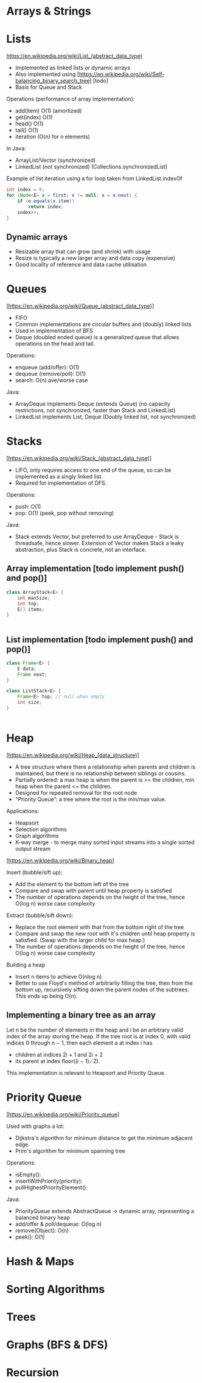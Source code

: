 # Arrays & Strings

# Lists

https://en.wikipedia.org/wiki/List_(abstract_data_type)

- Implemented as linked lists or dynamic arrays
- Also implemented using [https://en.wikipedia.org/wiki/Self-balancing_binary_search_tree] [todo]
- Basis for Queue and Stack

Operations (performance of array implementation):

- add(item) O(1) (amortized)
- get(index) O(1)
- head() O(1)
- tail() O(1)
- iteration (O(n) for n elements)

In Java:
- ArrayList/Vector (synchronized)
- LinkedList (not synchronized) (Collections.synchronizedList)

Example of list iteration using a for loop taken from LinkedList.indexOf
```java
int index = 0;
for (Node<E> x = first; x != null; x = x.next) {
    if (o.equals(x.item))
        return index;
    index++;
}
```

## Dynamic arrays

- Resizable array that can grow (and shrink) with usage
- Resize is typically a new larger array and data copy (expensive)
- Good locality of reference and data cache utilisation

# Queues

[https://en.wikipedia.org/wiki/Queue_(abstract_data_type)]

- FIFO
- Common implementations are circular buffers and (doubly) linked lists
- Used in implementation of BFS
- Deque (doubled ended queue) is a generalized queue that allows operations on the head and tail. 

Operations:

- enqueue (add/offer): O(1)
- dequeue (remove/poll): O(1)
- search: O(n) ave/worse case

Java:

- ArrayDeque<T> implements Deque<T> (extends Queue<T>) (no capacity restrictions, not synchronized, faster than Stack<T> and LinkedList<T>)
- LinkedList<E> implements List<E>, Deque<E> (Doubly linked list, not synchronized)

# Stacks

[https://en.wikipedia.org/wiki/Stack_(abstract_data_type)]

- LIFO, only requires access to one end of the queue, so can be implemented as a singly linked list.
- Required for implementation of DFS.

Operations:

- push: O(1)
- pop: O(1) (peek, pop without removing)

Java:

- Stack<E> extends Vector<E>, but preferred to use ArrayDeque<E> - Stack is threadsafe, hence slower. 
Extension of Vector makes Stack a leaky abstraction, plus Stack is concrete, not an interface.

## Array implementation [todo implement push() and pop()]

```java
class ArrayStack<E> {
    int maxSize;
    int top;
    E[] items;
}
     
```

## List implementation [todo implement push() and pop()]

```java
class Frame<E> {
    E data;
    Frame next;       
}

class ListStack<E> {
    Frame<E> top; // null when empty
    int size;
}
     
```

# Heap

[https://en.wikipedia.org/wiki/Heap_(data_structure)]

- A tree structure where there a relationship when parents and children is maintained, but there is no relationship
between siblings or cousins.
- Partially ordered: a max heap is when the parent is >= the children, min heap when the parent <= the children.
- Designed for repeated removal for the root node
- “Priority Queue”: a tree where the root is the min/max value.

Applications:

- Heapsort
- Selection algorithms
- Graph algorithms
- K-way merge - to merge many sorted input streams into a single sorted output stream

[https://en.wikipedia.org/wiki/Binary_heap]

Insert (bubble/sift up):

- Add the element to the bottom left of the tree
- Compare and swap with parent until heap property is satisfied
- The number of operations depends on the height of the tree, hence O(log n) worse case complexity

Extract (bubble/sift down):

- Replace the root element with that from the bottom right of the tree
- Compare and swap the new root with it's children until heap property is satisfied. (Swap with the larger child for max heap.)
- The number of operations depends on the height of the tree, hence O(log n) worse case complexity

Building a heap

- Insert n items to achieve O(nlog n)
- Better to use Floyd's method of arbitrarily filling the tree, then from the bottom up, recursively sifting down the 
parent nodes of the subtrees. This ends up being O(n).

## Implementing a binary tree as an array
Let n be the number of elements in the heap and i be an arbitrary valid index of the array storing the heap. 
If the tree root is at index 0, with valid indices 0 through n − 1, then each element a at index i has

- children at indices 2i + 1 and 2i + 2
- its parent at index floor((i − 1) ∕ 2). 

This implementation is relevant to Heapsort and Priority Queue.

# Priority Queue

[https://en.wikipedia.org/wiki/Priority_queue]

Used with graphs a lot:

- Dijkstra's algorithm for minimum distance to get the minimum adjacent edge.
- Prim's algorithm for minimum spanning tree

Operations:

- isEmpty():
- insertWithPriority(priority): 
- pullHighestPriorityElement(): 

Java:

- PriorityQueue<E> extends AbstractQueue<E> -> dynamic array, representing a balanced binary heap
- add/offer & poll/dequeue: O(log n)
- remove(Object): O(n)
- peek(): O(1)

# Hash & Maps

# Sorting Algorithms

# Trees

# Graphs (BFS & DFS)

# Recursion